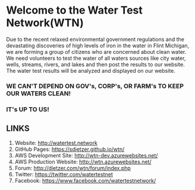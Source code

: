 # Welcome to the Water Test Network(WTN)
Due to the recent relaxed environmental government regulations and the devastating discoveries of high levels of iron in the water in Flint Michigan, we are forming a group of citizens who are concerned about clean water.  We need volunteers to test the water of all waters sources like city water, wells, streams, rivers, and lakes and then post the results to our website.  The water test results will be analyzed and displayed on our website.

### WE CAN'T DEPEND ON GOV's, CORP's, OR FARM's TO KEEP OUR WATERS CLEAN!  
### IT's UP TO US!

## LINKS
1. Website: http://watertest.network
2. GitHub Pages: https://sdietzer.github.io/wtn/
3. AWS Development Site: http://wtn-dev.azurewebsites.net/
4. AWS Production Website: http://wtn.azurewebsites.net/
5. Forum: http://dietzer.com/wtn/forum/index.php
6. Twitter: https://twitter.com/watertestnet
7. Facebook: https://www.facebook.com/watertestnetwork/ 



